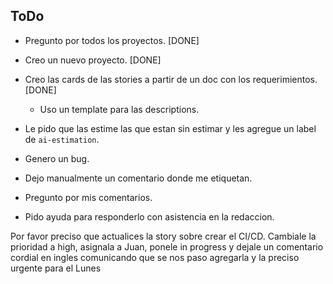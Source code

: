 ## ToDo

- Pregunto por todos los proyectos. [DONE]
- Creo un nuevo proyecto. [DONE]
- Creo las cards de las stories a partir de un doc con los requerimientos. [DONE]
  - Uso un template para las descriptions.
- Le pido que las estime las que estan sin estimar y les agregue un label de `ai-estimation`.

- Genero un bug.
- Dejo manualmente un comentario donde me etiquetan.
- Pregunto por mis comentarios.
- Pido ayuda para responderlo con asistencia en la redaccion.

Por favor preciso que actualices la story sobre crear el CI/CD. Cambiale la prioridad a high, asignala a Juan, ponele in progress y dejale un comentario cordial en ingles comunicando que se nos paso agregarla y la preciso urgente para el Lunes
